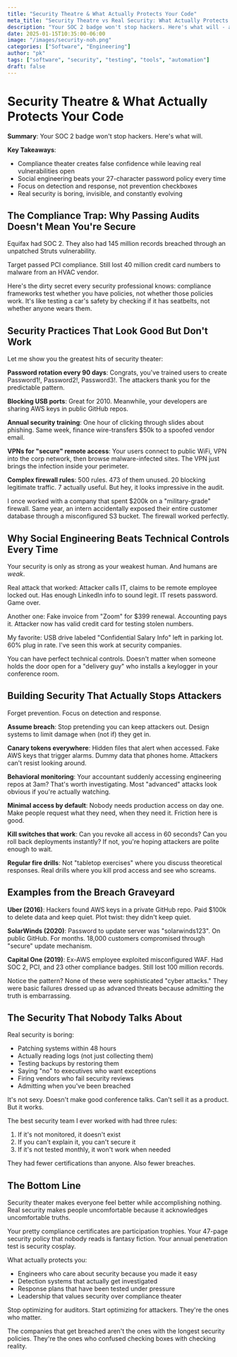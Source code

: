 ```yaml
---
title: "Security Theatre & What Actually Protects Your Code"
meta_title: "Security Theatre vs Real Security: What Actually Protects Your Systems"
description: "Your SOC 2 badge won't stop hackers. Here's what will - a hard look at security theater versus practices that actually work."
date: 2025-01-15T10:35:00-06:00
image: "/images/security-noh.png"
categories: ["Software", "Engineering"]
author: "pk"
tags: ["software", "security", "testing", "tools", "automation"]
draft: false
---
```


# Security Theatre & What Actually Protects Your Code

**Summary**: Your SOC 2 badge won't stop hackers. Here's what will.

**Key Takeaways**:
- Compliance theater creates false confidence while leaving real vulnerabilities open
- Social engineering beats your 27-character password policy every time
- Focus on detection and response, not prevention checkboxes
- Real security is boring, invisible, and constantly evolving

## The Compliance Trap: Why Passing Audits Doesn't Mean You're Secure

Equifax had SOC 2. They also had 145 million records breached through an unpatched Struts vulnerability.

Target passed PCI compliance. Still lost 40 million credit card numbers to malware from an HVAC vendor.

Here's the dirty secret every security professional knows: compliance frameworks test whether you have policies, not whether those policies work. It's like testing a car's safety by checking if it has seatbelts, not whether anyone wears them.

## Security Practices That Look Good But Don't Work

Let me show you the greatest hits of security theater:

**Password rotation every 90 days**: Congrats, you've trained users to create Password1!, Password2!, Password3!. The attackers thank you for the predictable pattern.

**Blocking USB ports**: Great for 2010. Meanwhile, your developers are sharing AWS keys in public GitHub repos.

**Annual security training**: One hour of clicking through slides about phishing. Same week, finance wire-transfers $50k to a spoofed vendor email.

**VPNs for "secure" remote access**: Your users connect to public WiFi, VPN into the corp network, then browse malware-infected sites. The VPN just brings the infection inside your perimeter.

**Complex firewall rules**: 500 rules. 473 of them unused. 20 blocking legitimate traffic. 7 actually useful. But hey, it looks impressive in the audit.

I once worked with a company that spent $200k on a "military-grade" firewall. Same year, an intern accidentally exposed their entire customer database through a misconfigured S3 bucket. The firewall worked perfectly.

## Why Social Engineering Beats Technical Controls Every Time

Your security is only as strong as your weakest human. And humans are _weak_.

Real attack that worked: Attacker calls IT, claims to be remote employee locked out. Has enough LinkedIn info to sound legit. IT resets password. Game over.

Another one: Fake invoice from "Zoom" for $399 renewal. Accounting pays it. Attacker now has valid credit card for testing stolen numbers.

My favorite: USB drive labeled "Confidential Salary Info" left in parking lot. 60% plug in rate. I've seen this work at security companies.

You can have perfect technical controls. Doesn't matter when someone holds the door open for a "delivery guy" who installs a keylogger in your conference room.

## Building Security That Actually Stops Attackers

Forget prevention. Focus on detection and response.

**Assume breach**: Stop pretending you can keep attackers out. Design systems to limit damage when (not if) they get in.

**Canary tokens everywhere**: Hidden files that alert when accessed. Fake AWS keys that trigger alarms. Dummy data that phones home. Attackers can't resist looking around.

**Behavioral monitoring**: Your accountant suddenly accessing engineering repos at 3am? That's worth investigating. Most "advanced" attacks look obvious if you're actually watching.

**Minimal access by default**: Nobody needs production access on day one. Make people request what they need, when they need it. Friction here is good.

**Kill switches that work**: Can you revoke all access in 60 seconds? Can you roll back deployments instantly? If not, you're hoping attackers are polite enough to wait.

**Regular fire drills**: Not "tabletop exercises" where you discuss theoretical responses. Real drills where you kill prod access and see who screams.

## Examples from the Breach Graveyard

**Uber (2016)**: Hackers found AWS keys in a private GitHub repo. Paid $100k to delete data and keep quiet. Plot twist: they didn't keep quiet.

**SolarWinds (2020)**: Password to update server was "solarwinds123". On public GitHub. For months. 18,000 customers compromised through "secure" update mechanism.

**Capital One (2019)**: Ex-AWS employee exploited misconfigured WAF. Had SOC 2, PCI, and 23 other compliance badges. Still lost 100 million records.

Notice the pattern? None of these were sophisticated "cyber attacks." They were basic failures dressed up as advanced threats because admitting the truth is embarrassing.

## The Security That Nobody Talks About

Real security is boring:

- Patching systems within 48 hours
- Actually reading logs (not just collecting them)
- Testing backups by restoring them
- Saying "no" to executives who want exceptions
- Firing vendors who fail security reviews
- Admitting when you've been breached

It's not sexy. Doesn't make good conference talks. Can't sell it as a product. But it works.

The best security team I ever worked with had three rules:
1. If it's not monitored, it doesn't exist
2. If you can't explain it, you can't secure it
3. If it's not tested monthly, it won't work when needed

They had fewer certifications than anyone. Also fewer breaches.

## The Bottom Line

Security theater makes everyone feel better while accomplishing nothing. Real security makes people uncomfortable because it acknowledges uncomfortable truths.

Your pretty compliance certificates are participation trophies. Your 47-page security policy that nobody reads is fantasy fiction. Your annual penetration test is security cosplay.

What actually protects you:
- Engineers who care about security because you made it easy
- Detection systems that actually get investigated
- Response plans that have been tested under pressure
- Leadership that values security over compliance theater

Stop optimizing for auditors. Start optimizing for attackers. They're the ones who matter.

The companies that get breached aren't the ones with the longest security policies. They're the ones who confused checking boxes with checking reality.